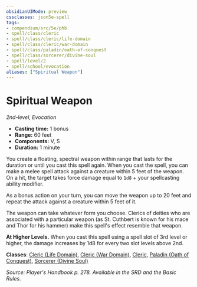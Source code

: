 ```yaml
---
obsidianUIMode: preview
cssclasses: json5e-spell
tags:
- compendium/src/5e/phb
- spell/class/cleric
- spell/class/cleric/life-domain
- spell/class/cleric/war-domain
- spell/class/paladin/oath-of-conquest
- spell/class/sorcerer/divine-soul
- spell/level/2
- spell/school/evocation
aliases: ["Spiritual Weapon"]
---
```

# Spiritual Weapon
*2nd-level, Evocation*  

- **Casting time:** 1 bonus
- **Range:** 60 feet
- **Components:** V, S
- **Duration:** 1 minute

You create a floating, spectral weapon within range that lasts for the duration or until you cast this spell again. When you cast the spell, you can make a melee spell attack against a creature within 5 feet of the weapon. On a hit, the target takes force damage equal to `1d8` + your spellcasting ability modifier.

As a bonus action on your turn, you can move the weapon up to 20 feet and repeat the attack against a creature within 5 feet of it.

The weapon can take whatever form you choose. Clerics of deities who are associated with a particular weapon (as St. Cuthbert is known for his mace and Thor for his hammer) make this spell's effect resemble that weapon.

**At Higher Levels.** When you cast this spell using a spell slot of 3rd level or higher, the damage increases by 1d8 for every two slot levels above 2nd.

**Classes**: [Cleric (Life Domain)](/compendium/classes/cleric-life-domain.md), [Cleric (War Domain)](/compendium/classes/cleric-war-domain.md), [Cleric](/compendium/classes/cleric.md), [Paladin (Oath of Conquest)](/compendium/classes/paladin-oath-of-conquest-xge.md), [Sorcerer (Divine Soul)](/compendium/classes/sorcerer-divine-soul-xge.md)

*Source: Player's Handbook p. 278. Available in the SRD and the Basic Rules.*